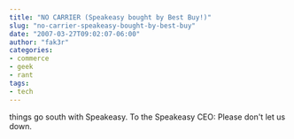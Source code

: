 ```yaml
---
title: "NO CARRIER (Speakeasy bought by Best Buy!)"
slug: "no-carrier-speakeasy-bought-by-best-buy"
date: "2007-03-27T09:02:07-06:00"
author: "fak3r"
categories:
- commerce
- geek
- rant
tags:
- tech
---
```


 things go south with Speakeasy.  To the Speakeasy CEO: Please don't let us down. 
